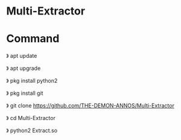 # Multi-Extractor

# Command 

》 apt update 

》 apt upgrade

》 pkg install python2 

》 pkg install git

》 git clone https://github.com/THE-DEMON-ANNOS/Multi-Extractor

》 cd Multi-Extractor

》 python2 Extract.so
